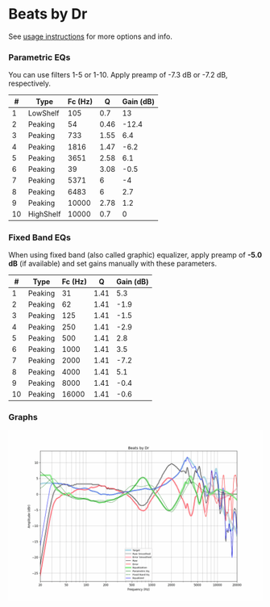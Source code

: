 # Beats by Dr
See [usage instructions](https://github.com/jaakkopasanen/AutoEq#usage) for more options and info.

### Parametric EQs
You can use filters 1-5 or 1-10. Apply preamp of -7.3 dB or -7.2 dB, respectively.

|   # | Type      |   Fc (Hz) |    Q |   Gain (dB) |
|-----|-----------|-----------|------|-------------|
|   1 | LowShelf  |       105 | 0.7  |        13   |
|   2 | Peaking   |        54 | 0.46 |       -12.4 |
|   3 | Peaking   |       733 | 1.55 |         6.4 |
|   4 | Peaking   |      1816 | 1.47 |        -6.2 |
|   5 | Peaking   |      3651 | 2.58 |         6.1 |
|   6 | Peaking   |        39 | 3.08 |        -0.5 |
|   7 | Peaking   |      5371 | 6    |        -4   |
|   8 | Peaking   |      6483 | 6    |         2.7 |
|   9 | Peaking   |     10000 | 2.78 |         1.2 |
|  10 | HighShelf |     10000 | 0.7  |         0   |

### Fixed Band EQs
When using fixed band (also called graphic) equalizer, apply preamp of **-5.0 dB** (if available) and set gains manually with these parameters.

|   # | Type    |   Fc (Hz) |    Q |   Gain (dB) |
|-----|---------|-----------|------|-------------|
|   1 | Peaking |        31 | 1.41 |         5.3 |
|   2 | Peaking |        62 | 1.41 |        -1.9 |
|   3 | Peaking |       125 | 1.41 |        -1.5 |
|   4 | Peaking |       250 | 1.41 |        -2.9 |
|   5 | Peaking |       500 | 1.41 |         2.8 |
|   6 | Peaking |      1000 | 1.41 |         3.5 |
|   7 | Peaking |      2000 | 1.41 |        -7.2 |
|   8 | Peaking |      4000 | 1.41 |         5.1 |
|   9 | Peaking |      8000 | 1.41 |        -0.4 |
|  10 | Peaking |     16000 | 1.41 |        -0.6 |

### Graphs
![](./Beats%20by%20Dr.png)
